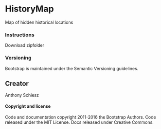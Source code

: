 # HistoryMap
Map of hidden historical locations

### Instructions
Download zipfolder

### Versioning
Bootstrap is maintained under the Semantic Versioning guidelines.

## Creator
Anthony Schiesz

#### Copyright and license
Code and documentation copyright 2011-2016 the Bootstrap Authors. Code released under the MIT License. Docs released under Creative Commons.
